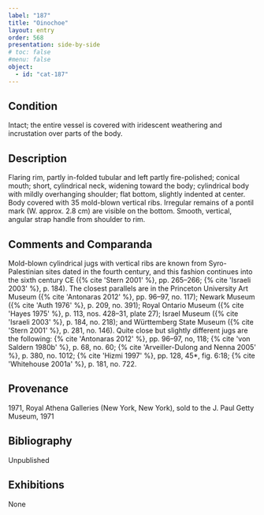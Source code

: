 ```yaml
---
label: "187"
title: "Oinochoe"
layout: entry
order: 568
presentation: side-by-side
# toc: false
#menu: false 
object:
  - id: "cat-187"
---
```


## Condition

Intact; the entire vessel is covered with iridescent weathering and incrustation over parts of the body.

## Description

Flaring rim, partly in-folded tubular and left partly fire-polished; conical mouth; short, cylindrical neck, widening toward the body; cylindrical body with mildly overhanging shoulder; flat bottom, slightly indented at center. Body covered with 35 mold-blown vertical ribs. Irregular remains of a pontil mark (W. approx. 2.8 cm) are visible on the bottom. Smooth, vertical, angular strap handle from shoulder to rim.

## Comments and Comparanda

Mold-blown cylindrical jugs with vertical ribs are known from Syro-Palestinian sites dated in the fourth century, and this fashion continues into the sixth century CE ({% cite 'Stern 2001' %}, pp. 265–266; {% cite 'Israeli 2003' %}, p. 184). The closest parallels are in the Princeton University Art Museum ({% cite 'Antonaras 2012' %}, pp. 96–97, no. 117); Newark Museum ({% cite 'Auth 1976' %}, p. 209, no. 391); Royal Ontario Museum ({% cite 'Hayes 1975' %}, p. 113, nos. 428–31, plate 27); Israel Museum ({% cite 'Israeli 2003' %}, p. 184, no. 218); and Württemberg State Museum ({% cite 'Stern 2001' %}, p. 281, no. 146). Quite close but slightly different jugs are the following: {% cite 'Antonaras 2012' %}, pp. 96–97, no, 118; {% cite 'von Saldern 1980b' %}, p. 68, no. 60; {% cite 'Arveiller-Dulong and Nenna 2005' %}, p. 380, no. 1012; {% cite 'Hizmi 1997' %}, pp. 128, 45*, fig. 6:18; {% cite 'Whitehouse 2001a' %}, p. 181, no. 722.

## Provenance

1971, Royal Athena Galleries (New York, New York), sold to the J. Paul Getty Museum, 1971

## Bibliography

Unpublished

## Exhibitions

None